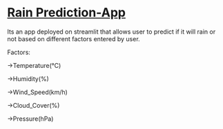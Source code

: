 # [Rain Prediction-App](rain-prediction-app-righty.streamlit.app)


Its an app deployed on streamlit that allows user to predict if it will rain or not based on different factors entered by user.


Factors:

->Temperature(°C)

->Humidity(%)

->Wind_Speed(km/h)

->Cloud_Cover(%)

->Pressure(hPa)
